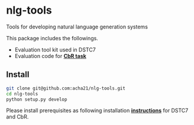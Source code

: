 # nlg-tools
Tools for developing natural language generation systems

This package includes the followings.
 - Evaluation tool kit used in DSTC7
 - Evaluation code for [**CbR task**](https://arxiv.org/pdf/1906.02738.pdf)
## Install

```bash
git clone git@github.com:acha21/nlg-tools.git
cd nlg-tools
python setup.py develop
```
Please install prerequisites as following installation [**instructions**](angt/README.md) for DSTC7 and CbR.
